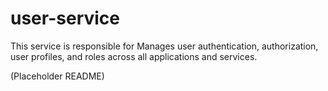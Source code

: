 # user-service

This service is responsible for Manages user authentication, authorization, user profiles, and roles across all applications and services.

(Placeholder README)
